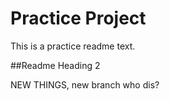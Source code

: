 # Practice Project

This is a practice readme text.

##Readme Heading 2

NEW THINGS, new branch who dis?
